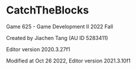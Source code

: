 # CatchTheBlocks

Game 625 - Game Development II
2022 Fall



Created by Jiachen Tang (AU ID 5283411)

Editor version 2020.3.27f1

Modified at Oct 26 2022,
Editor version 2021.3.10f1
